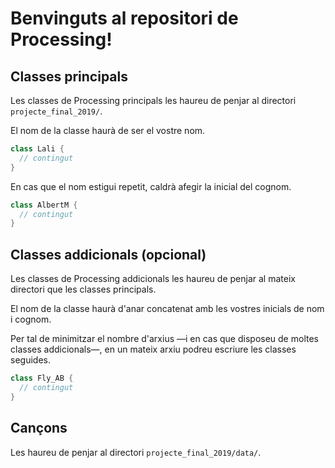 # Benvinguts al repositori de Processing!

## Classes principals
Les classes de Processing principals les haureu de penjar al directori `projecte_final_2019/`.

El nom de la classe haurà de ser el vostre nom.

```java
class Lali {
  // contingut
}
```

En cas que el nom estigui repetit, caldrà afegir la inicial del cognom.

```java
class AlbertM {
  // contingut
}
```

## Classes addicionals (opcional)
Les classes de Processing addicionals les haureu de penjar al mateix directori que les classes principals.

El nom de la classe haurà d'anar concatenat amb les vostres inicials de nom i cognom.

Per tal de minimitzar el nombre d'arxius —i en cas que disposeu de moltes classes addicionals—, en un mateix arxiu podreu escriure les classes seguides.

```java
class Fly_AB {
  // contingut
}
```

## Cançons
Les haureu de penjar al directori `projecte_final_2019/data/`.
